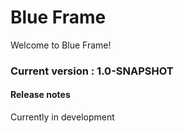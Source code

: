 # Blue Frame
Welcome to Blue Frame!

### Current version : 1.0-SNAPSHOT
#### Release notes
Currently in development
